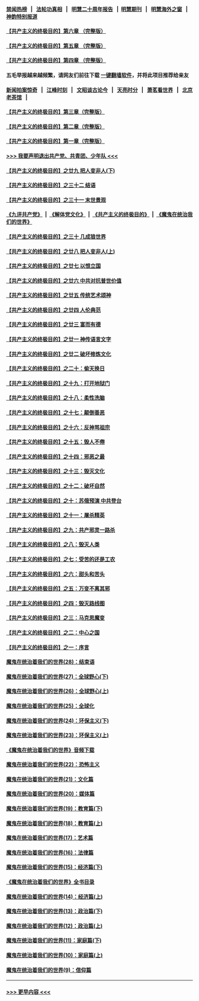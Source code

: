 #### [禁闻热榜](热点新闻.md?=0)  &nbsp;&nbsp;|&nbsp;&nbsp; [法轮功真相](https://github.com/gfw-breaker/truth/blob/master/README.md?=0) &nbsp;&nbsp;|&nbsp;&nbsp; [明慧二十周年报告](https://github.com/gfw-breaker/mh-reports/blob/master/README.md?=0) &nbsp;&nbsp;|&nbsp;&nbsp;[明慧期刊](https://github.com/gfw-breaker/mh-qikan) &nbsp;&nbsp;|&nbsp;&nbsp; [明慧海外之窗](https://github.com/gfw-breaker/mh-news/blob/master/README.md?=0) &nbsp;&nbsp;|&nbsp;&nbsp; [神韵特别报道](https://github.com/gfw-breaker/mh-news/blob/master/shenyun.md?=0)
#### [【共产主义的终极目的】第六章 （完整版）](../pages/nsc422/n11428913.md?t=03181231) 
#### [【共产主义的终极目的】第五章 （完整版）](../pages/nsc422/n11428912.md?t=03181231) 
#### [【共产主义的终极目的】第四章 （完整版）](../pages/nsc422/n11428907.md?t=03181231) 
#### 五毛举报越来越频繁，请网友们前往下载 [一键翻墙软件](https://github.com/gfw-breaker/ssr-accounts)，并将此项目推荐给亲友
#### [新闻拍案惊奇](https://github.com/gfw-breaker/banned-news/blob/master/pages/link4.md) &nbsp;&nbsp;|&nbsp;&nbsp; [江峰时刻](https://github.com/gfw-breaker/banned-news/blob/master/pages/link4.md) &nbsp;&nbsp;|&nbsp;&nbsp; [文昭谈古论今](https://github.com/gfw-breaker/banned-news/blob/master/pages/link4.md) &nbsp;&nbsp;|&nbsp;&nbsp; [天亮时分](https://github.com/gfw-breaker/banned-news/blob/master/pages/link4.md) &nbsp;&nbsp;|&nbsp;&nbsp; [萧茗看世界](https://github.com/gfw-breaker/banned-news/blob/master/pages/link4.md) &nbsp;&nbsp;|&nbsp;&nbsp; [北京老茶馆](https://github.com/gfw-breaker/banned-news/blob/master/pages/link4.md) &nbsp;&nbsp;|&nbsp;&nbsp; 
#### [【共产主义的终极目的】第三章（完整版）](../pages/nsc422/n11428848.md?t=03181231) 
#### [【共产主义的终极目的】第二章（完整版）](../pages/nsc422/n11428831.md?t=03181231) 
#### [【共产主义的终极目的】第一章（完整版）](../pages/nsc422/n11417651.md?t=03181231) 
#### [>>> 我要声明退出共产党、共青团、少年队 <<<](https://github.com/begood0513/goodnews/blob/master/quit/letter.md) 
#### [【共产主义的终极目的】之廿九 把人变非人(下)](../pages/nsc422/n11344140.md?t=03181231) 
#### [【共产主义的终极目的】之三十二 结语](../pages/nsc422/n11360535.md?t=03181231) 
#### [【共产主义的终极目的】之三十一 末世景观](../pages/nsc422/n11351129.md?t=03181231) 
#### [《九评共产党》](https://github.com/begood0513/9ping.md/blob/master/README.md) &nbsp;|&nbsp; [《解体党文化》](../../../../jtdwh.md/blob/master/README.md)  &nbsp;|&nbsp; [《共产主义的终极目的》](../../../../gczydzjmd.md/blob/master/README.md) &nbsp;|&nbsp; [《魔鬼在统治我们的世界》](../../../../mgztzwmdsj.md/blob/master/README.md) 
#### [【共产主义的终极目的】之三十 几成狼世界](../pages/nsc422/n11348280.md?t=03181231) 
#### [【共产主义的终极目的】之廿八 把人变非人(上)](../pages/nsc422/n11340492.md?t=03181231) 
#### [【共产主义的终极目的】之廿七 以恨立国](../pages/nsc422/n11336944.md?t=03181231) 
#### [【共产主义的终极目的】之廿六 中共对抗普世价值](../pages/nsc422/n11324785.md?t=03181231) 
#### [【共产主义的终极目的】之廿五 传统艺术颂神](../pages/nsc422/n11296396.md?t=03181231) 
#### [【共产主义的终极目的】之廿四 人伦典范](../pages/nsc422/n11296397.md?t=03181231) 
#### [【共产主义的终极目的】之廿三 富而有德](../pages/nsc422/n11283598.md?t=03181231) 
#### [【共产主义的终极目的】之廿一 神传语言文字](../pages/nsc422/n11263265.md?t=03181231) 
#### [【共产主义的终极目的】之廿二 破坏修炼文化](../pages/nsc422/n11245728.md?t=03181231) 
#### [【共产主义的终极目的】之二十：偷天换日](../pages/nsc422/n11238846.md?t=03181231) 
#### [【共产主义的终极目的】之十九：打开地狱门](../pages/nsc422/n11206376.md?t=03181231) 
#### [【共产主义的终极目的】之十八：柔性洗脑](../pages/nsc422/n11199994.md?t=03181231) 
#### [【共产主义的终极目的】之十七：颠倒善恶](../pages/nsc422/n11179782.md?t=03181231) 
#### [【共产主义的终极目的】之十六：反神骂祖宗](../pages/nsc422/n11166798.md?t=03181231) 
#### [【共产主义的终极目的】之十五：毁人不倦](../pages/nsc422/n11166792.md?t=03181231) 
#### [【共产主义的终极目的】之十四：邪恶之最](../pages/nsc422/n11150249.md?t=03181231) 
#### [【共产主义的终极目的】之十三：毁灭文化](../pages/nsc422/n11135227.md?t=03181231) 
#### [【共产主义的终极目的】之十二：破坏自然](../pages/nsc422/n11135214.md?t=03181231) 
#### [【共产主义的终极目的】之十：苏俄预演 中共登台](../pages/nsc422/n11118424.md?t=03181231) 
#### [【共产主义的终极目的】之十一：屠杀精英](../pages/nsc422/n11118442.md?t=03181231) 
#### [【共产主义的终极目的】之九：共产邪灵一路杀](../pages/nsc422/n11114139.md?t=03181231) 
#### [【共产主义的终极目的】之八：毁灭人类](../pages/nsc422/n11108503.md?t=03181231) 
#### [【共产主义的终极目的】之七：受苦的还是工农](../pages/nsc422/n11101809.md?t=03181231) 
#### [【共产主义的终极目的】之六：甜头和苦头](../pages/nsc422/n11096971.md?t=03181231) 
#### [【共产主义的终极目的】之五：万变不离其邪](../pages/nsc422/n11091285.md?t=03181231) 
#### [【共产主义的终极目的】之四：毁灭路线图](../pages/nsc422/n11086284.md?t=03181231) 
#### [【共产主义的终极目的】之三：马克思魔变](../pages/nsc422/n11061941.md?t=03181231) 
#### [【共产主义的终极目的】之二：中心之国](../pages/nsc422/n11047728.md?t=03181231) 
#### [【共产主义的终极目的】之一：序言](../pages/nsc422/n11086077.md?t=03181231) 
#### [魔鬼在统治着我们的世界(28)：结束语](../pages/nsc422/n10936246.md?t=03181231) 
#### [魔鬼在统治着我们的世界(27)：全球野心(下)](../pages/nsc422/n10928319.md?t=03181231) 
#### [魔鬼在统治着我们的世界(26)：全球野心(上)](../pages/nsc422/n10900318.md?t=03181231) 
#### [魔鬼在统治着我们的世界(25)：全球化](../pages/nsc422/n10788205.md?t=03181231) 
#### [魔鬼在统治着我们的世界(24)：环保主义(下)](../pages/nsc422/n10695307.md?t=03181231) 
#### [魔鬼在统治着我们的世界(23)：环保主义(上)](../pages/nsc422/n10688613.md?t=03181231) 
#### [《魔鬼在统治着我们的世界》音频下载](../pages/nsc422/n10635553.md?t=03181231) 
#### [魔鬼在统治着我们的世界(22)：恐怖主义](../pages/nsc422/n10614727.md?t=03181231) 
#### [魔鬼在统治着我们的世界(21)：文化篇](../pages/nsc422/n10597706.md?t=03181231) 
#### [魔鬼在统治着我们的世界(20)：媒体篇](../pages/nsc422/n10586579.md?t=03181231) 
#### [魔鬼在统治着我们的世界(19)：教育篇(下)](../pages/nsc422/n10564808.md?t=03181231) 
#### [魔鬼在统治着我们的世界(18)：教育篇(上)](../pages/nsc422/n10526970.md?t=03181231) 
#### [魔鬼在统治着我们的世界(17)：艺术篇](../pages/nsc422/n10499093.md?t=03181231) 
#### [魔鬼在统治着我们的世界(16)：法律篇](../pages/nsc422/n10485969.md?t=03181231) 
#### [魔鬼在统治着我们的世界(15)：经济篇(下)](../pages/nsc422/n10469975.md?t=03181231) 
#### [《魔鬼在统治着我们的世界》全书目录](../pages/nsc422/n10464261.md?t=03181231) 
#### [魔鬼在统治着我们的世界(14)：经济篇(上)](../pages/nsc422/n10457370.md?t=03181231) 
#### [魔鬼在统治着我们的世界(13)：政治篇(下)](../pages/nsc422/n10448270.md?t=03181231) 
#### [魔鬼在统治着我们的世界(12)：政治篇(上)](../pages/nsc422/n10444576.md?t=03181231) 
#### [魔鬼在统治着我们的世界(11)：家庭篇(下)](../pages/nsc422/n10440961.md?t=03181231) 
#### [魔鬼在统治着我们的世界(10)：家庭篇(上)](../pages/nsc422/n10435448.md?t=03181231) 
#### [魔鬼在统治着我们的世界(9)：信仰篇](../pages/nsc422/n10432159.md?t=03181231) 

----
#### [ >>> 更早内容 <<< ](../indexes/nsc422-earlier.md)
